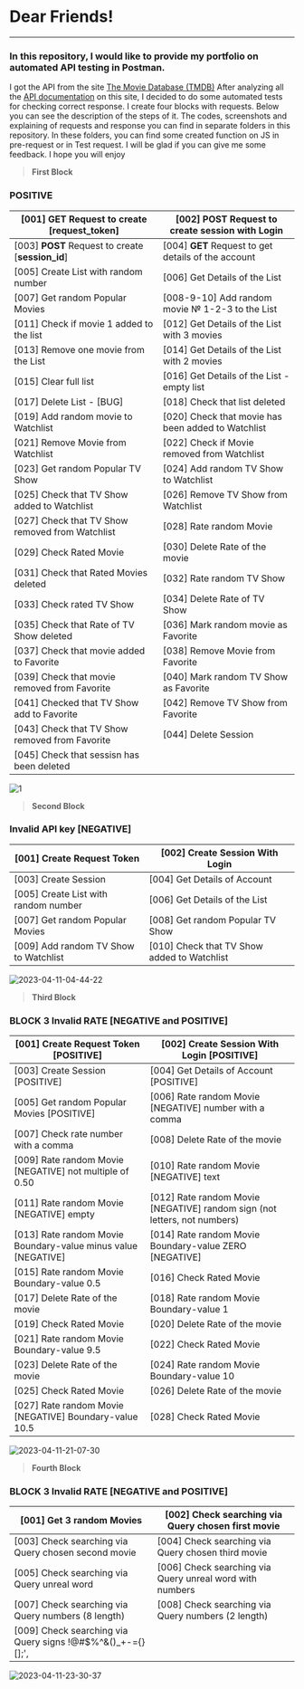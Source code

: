 # Dear Friends!
---
### In this repository, I would like to provide my portfolio on automated API testing in Postman.

I got the API from the site [The Movie Database (TMDB)](https://www.themoviedb.org/)
After analyzing all the [API documentation](https://developers.themoviedb.org/3/getting-started/introduction) on this site, I decided to do some automated tests for checking correct response. I create four blocks with requests. Below you can see the description of the steps of it. The codes, screenshots and explaining of requests and response you can find in separate folders in this repository. In these folders, you can find some created function on JS in pre-request or in Test request. I will be glad if you can give me some feedback. I hope you will enjoy

>__First Block__
### POSITIVE

| [001] __GET__ Request to create [__request_token__] | [002] __POST__ Request to create session with Login |
| - | - |
| [003] __POST__ Request to create [__session_id__] | [004] __GET__ Request to get details of the account |
| [005] Create List with random number | [006] Get Details of the List |
| [007] Get random Popular Movies | [008-9-10] Add random movie № 1-2-3 to the List |
| [011] Check if movie 1 added to the list | [012] Get Details of the List with 3 movies|
| [013] Remove one movie from the List | [014] Get Details of the List with 2 movies |
| [015] Clear full list | [016] Get Details of the List - empty list |
| [017] Delete List -  [BUG] | [018] Check that list deleted | 
| [019] Add random movie to Watchlist | [020] Check that movie has been added to Watchlist | 
| [021] Remove Movie from Watchlist | [022] Check if Movie removed from Watchlist | 
| [023] Get random Popular TV Show| [024] Add random TV Show to Watchlist | 
| [025] Check that TV Show added to Watchlist | [026] Remove TV Show from Watchlist | 
| [027] Check that TV Show removed from Watchlist | [028] Rate random Movie | 
| [029] Check Rated Movie | [030] Delete Rate of the movie | 
| [031] Check that Rated Movies deleted | [032] Rate random TV Show | 
| [033] Check rated TV Show | [034] Delete Rate of TV Show | 
| [035] Check that Rate of TV Show deleted | [036] Mark random movie as Favorite | 
| [037] Check that movie added to Favorite | [038] Remove Movie from Favorite | 
| [039] Check that movie removed from Favorite | [040] Mark random TV Show as Favorite | 
| [041] Checked that TV Show add to Favorite | [042] Remove TV Show from Favorite | 
| [043] Check that TV Show removed from Favorite| [044] Delete Session | 
| [045] Check that sessisn has been deleted | | 

![1](https://user-images.githubusercontent.com/122685448/231402831-3a522a09-8f3d-46b6-b09f-7ded1bfb620f.gif)


>__Second Block__
### Invalid API key [NEGATIVE]

| [001] Create Request Token | [002] Create Session With Login |
| - | - |
| [003] Create Session | [004] Get Details of Account |
| [005] Create List with random number | [006] Get Details of the List |
| [007] Get random Popular Movies | [008] Get random Popular TV Show |
| [009] Add random TV Show to Watchlist | [010] Check that TV Show added to Watchlist |

![2023-04-11-04-44-22](https://user-images.githubusercontent.com/122685448/231403047-30582b91-218c-461d-8884-60f872708a92.gif)

>__Third Block__
### BLOCK 3 Invalid RATE [NEGATIVE and POSITIVE]

| [001] Create Request Token [POSITIVE] | [002] Create Session With Login [POSITIVE] |
| - | - |
| [003] Create Session [POSITIVE] | [004] Get Details of Account [POSITIVE] |
| [005] Get random Popular Movies [POSITIVE] | [006] Rate random Movie [NEGATIVE] number with a comma |
| [007] Check rate number with a comma | [008] Delete Rate of the movie |
| [009] Rate random Movie [NEGATIVE] not multiple of 0.50 | [010] Rate random Movie [NEGATIVE] text |
| [011] Rate random Movie [NEGATIVE] empty | [012] Rate random Movie [NEGATIVE] random sign (not letters, not numbers) |
| [013] Rate random Movie Boundary-value minus value  [NEGATIVE] | [014] Rate random Movie Boundary-value ZERO  [NEGATIVE] |
| [015] Rate random Movie Boundary-value 0.5 | [016] Check Rated Movie |
| [017] Delete Rate of the movie | [018] Rate random Movie Boundary-value 1 |
| [019] Check Rated Movie | [020] Delete Rate of the movie |
| [021] Rate random Movie Boundary-value 9.5 | [022] Check Rated Movie |
| [023] Delete Rate of the movie | [024] Rate random Movie Boundary-value 10 |
| [025] Check Rated Movie | [026] Delete Rate of the movie |
| [027] Rate random Movie [NEGATIVE] Boundary-value 10.5 | [028] Check Rated Movie |

![2023-04-11-21-07-30](https://user-images.githubusercontent.com/122685448/231403170-acc1fd6b-7341-4333-a08a-6136e68ec64f.gif)

>__Fourth Block__
### BLOCK 3 Invalid RATE [NEGATIVE and POSITIVE]


| [001] Get 3 random Movies | [002]  Check searching via Query chosen first movie |
| - | - |
| [003]  Check searching via Query chosen second movie | [004]  Check searching via Query chosen third movie |
| [005]  Check searching via Query unreal word | [006]  Check searching via Query unreal word with numbers |
| [007]  Check searching via Query numbers (8 length) | [008]  Check searching via Query numbers (2 length) |
| [009]  Check searching via Query signs !@#$%^&()_+-={}[];', | |

![2023-04-11-23-30-37](https://user-images.githubusercontent.com/122685448/231403234-64422351-fcbc-425c-a50d-9790a5f0666d.gif)

